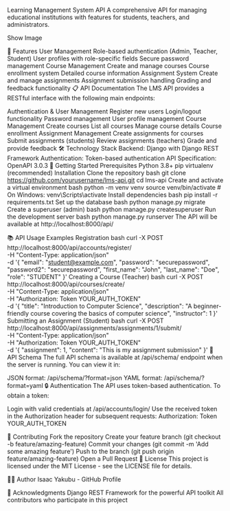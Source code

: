 Learning Management System API
A comprehensive API for managing educational institutions with features for students, teachers, and administrators.

Show Image

🌟 Features
User Management
Role-based authentication (Admin, Teacher, Student)
User profiles with role-specific fields
Secure password management
Course Management
Create and manage courses
Course enrollment system
Detailed course information
Assignment System
Create and manage assignments
Assignment submission handling
Grading and feedback functionality
📋 API Documentation
The LMS API provides a RESTful interface with the following main endpoints:

Authentication & User Management
Register new users
Login/logout functionality
Password management
User profile management
Course Management
Create courses
List all courses
Manage course details
Course enrollment
Assignment Management
Create assignments for courses
Submit assignments (students)
Review assignments (teachers)
Grade and provide feedback
🛠️ Technology Stack
Backend: Django with Django REST Framework
Authentication: Token-based authentication
API Specification: OpenAPI 3.0.3
🚀 Getting Started
Prerequisites
Python 3.8+
pip
virtualenv (recommended)
Installation
Clone the repository
bash
git clone https://github.com/yourusername/lms-api.git
cd lms-api
Create and activate a virtual environment
bash
python -m venv venv
source venv/bin/activate  # On Windows: venv\Scripts\activate
Install dependencies
bash
pip install -r requirements.txt
Set up the database
bash
python manage.py migrate
Create a superuser (admin)
bash
python manage.py createsuperuser
Run the development server
bash
python manage.py runserver
The API will be available at http://localhost:8000/api/

📚 API Usage Examples
Registration
bash
curl -X POST http://localhost:8000/api/accounts/register/ \
  -H "Content-Type: application/json" \
  -d '{
    "email": "student@example.com",
    "password": "securepassword",
    "password2": "securepassword",
    "first_name": "John",
    "last_name": "Doe",
    "role": "STUDENT"
  }'
Creating a Course (Teacher)
bash
curl -X POST http://localhost:8000/api/courses/create/ \
  -H "Content-Type: application/json" \
  -H "Authorization: Token YOUR_AUTH_TOKEN" \
  -d '{
    "title": "Introduction to Computer Science",
    "description": "A beginner-friendly course covering the basics of computer science",
    "instructor": 1
  }'
Submitting an Assignment (Student)
bash
curl -X POST http://localhost:8000/api/assignments/assignments/1/submit/ \
  -H "Content-Type: application/json" \
  -H "Authorization: Token YOUR_AUTH_TOKEN" \
  -d '{
    "assignment": 1,
    "content": "This is my assignment submission"
  }'
📝 API Schema
The full API schema is available at /api/schema/ endpoint when the server is running. You can view it in:

JSON format: /api/schema/?format=json
YAML format: /api/schema/?format=yaml
🔒 Authentication
The API uses token-based authentication. To obtain a token:

Login with valid credentials at /api/accounts/login/
Use the received token in the Authorization header for subsequent requests: Authorization: Token YOUR_AUTH_TOKEN

🤝 Contributing
Fork the repository
Create your feature branch (git checkout -b feature/amazing-feature)
Commit your changes (git commit -m 'Add some amazing feature')
Push to the branch (git push origin feature/amazing-feature)
Open a Pull Request
📄 License
This project is licensed under the MIT License - see the LICENSE file for details.

👨‍💻 Author
Isaac Yakubu - GitHub Profile

🙏 Acknowledgments
Django REST Framework for the powerful API toolkit
All contributors who participate in this project
